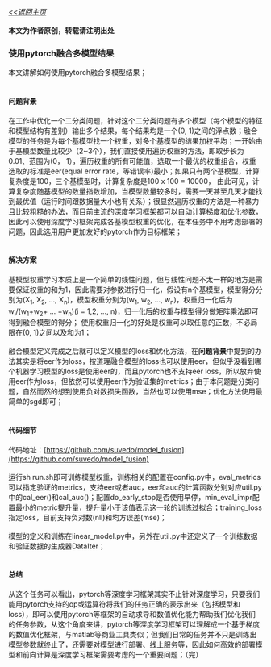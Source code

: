 [*<<返回主页*](../index.md)<br><br>
**本文为作者原创，转载请注明出处**<br>
### 使用pytorch融合多模型结果
本文讲解如何使用pytorch融合多模型结果；<br><br>
#### 问题背景
在工作中优化一个二分类问题，针对这个二分类问题有多个模型（每个模型的特征和模型结构有差别）输出多个结果，每个结果均是一个(0, 1)之间的浮点数；融合模型的任务是为每个基模型找一个权重，对多个基模型的结果加权平均；一开始由于基模型数量比较少（2~3个），我们直接使用遍历权重的方法，即取步长为0.01、范围为(0， 1），遍历权重的所有可能值，选取一个最优的权重组合，权重选取的标准是eer(equal error rate，等错误率)最小；如果只有两个基模型，计算复杂度是100，三个基模型时，计算复杂度是100 x 100 = 10000，
由此可见，计算复杂度随基模型的数量指数增加，当模型数量较多时，需要一天甚至几天才能找到最优值（运行时间跟数据量大小也有关系）；很显然遍历权重的方法是一种暴力且比较粗糙的办法，而目前主流的深度学习框架都可以自动计算梯度和优化参数，因此可以使用深度学习框架完成各基模型权重的优化，在本任务中不用考虑部署的问题，因此选用用户更加友好的pytorch作为目标框架；<br><br>
#### 解决方案
基模型权重学习本质上是一个简单的线性问题，但与线性问题不太一样的地方是需要保证权重的和为1，因此需要对参数进行归一化，假设有n个基模型，模型得分分别为(X<sub>1</sub>, X<sub>2</sub>, ..., X<sub>n</sub>)，模型权重分别为(w<sub>1</sub>, w<sub>2</sub>, ..., w<sub>n</sub>)，权重归一化后为w<sub>i</sub>/(w<sub>1</sub>+w<sub>2</sub>+ ... +w<sub>n</sub>)(i = 1,2, ..., n)，归一化后的权重与模型得分做矩阵乘法即可得到融合模型的得分；
使用权重归一化的好处是权重可以取任意的正数，不必局限在(0, 1)之间以及和为1；<br><br>
融合模型定义完成之后就可以定义模型的loss和优化方法，在<b>问题背景</b>中提到的办法其实是将eer作为loss，按道理融合模型的loss也可以使用eer，但似乎没看到哪个机器学习模型的loss是使用eer的，而且pytorch也不支持eer loss，所以放弃使用eer作为loss，但依然可以使用eer作为验证集的metrics；由于本问题是分类问题，自然而然的想到使用负对数损失函数，当然也可以使用mse；优化方法使用最简单的sgd即可；<br><br>
#### 代码细节
代码地址：[https://github.com/suvedo/model_fusion](https://github.com/suvedo/model_fusion)<br><br>
运行sh run.sh即可训练模型权重，训练相关的配置在config.py中，eval_metrics可以指定验证的metrics，支持eer或者auc，eer和auc的计算函数分别对应util.py中的cal_eer()和cal_auc()；配置do_early_stop是否使用早停，min_eval_impr配置最小的metric提升量，提升量小于该值表示这一轮的训练过拟合；training_loss指定loss，目前支持负对数(nll)和均方误差(mse)；<br><br>
模型的定义和训练在linear_model.py中，另外在util.py中还定义了一个训练数据和验证数据的生成器DataIter；<br><br>
#### 总结
从这个任务可以看出，pytorch等深度学习框架其实不止针对深度学习，只要我们能用pytorch支持的op或运算符将我们的任务正确的表示出来（包括模型和loss），即可以使用pytorch等框架的自动求导和数值优化能力帮助我们优化我们的任务参数，从这个角度来讲，pytorch等深度学习框架可以理解成一个基于梯度的数值优化框架，与matlab等商业工具类似；但我们日常的任务并不只是训练出模型参数就终止了，还需要对模型进行部署、线上服务等，因此如何高效的部署模型和前向计算是深度学习框架需要考虑的一个重要问题；（完）<br><br>
